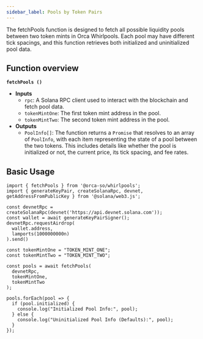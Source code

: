 ```yaml
---
sidebar_label: Pools by Token Pairs
---
```


The fetchPools function is designed to fetch all possible liquidity pools between two token mints in Orca Whirlpools. Each pool may have different tick spacings, and this function retrieves both initialized and uninitialized pool data.

## Function overview
**`fetchPools ()`**
- **Inputs**
    - `rpc`: A Solana RPC client used to interact with the blockchain and fetch pool data.
    - `tokenMintOne`: The first token mint address in the pool.
    - `tokenMintTwo`: The second token mint address in the pool.
- **Outputs**
    - `PoolInfo[]`: The function returns a `Promise` that resolves to an array of `PoolInfo`, with each item representing the state of a pool between the two tokens. This includes details like whether the pool is initialized or not, the current price, its tick spacing, and fee rates.

## Basic Usage

```tsx
import { fetchPools } from '@orca-so/whirlpools';
import { generateKeyPair, createSolanaRpc, devnet, getAddressFromPublicKey } from '@solana/web3.js';

const devnetRpc = createSolanaRpc(devnet('https://api.devnet.solana.com'));
const wallet = await generateKeyPairSigner();
devnetRpc.requestAirdrop(
  wallet.address,
  lamports(1000000000n)
).send()

const tokenMintOne = "TOKEN_MINT_ONE";  
const tokenMintTwo = "TOKEN_MINT_TWO"; 

const pools = await fetchPools(
  devnetRpc,
  tokenMintOne,
  tokenMintTwo
);

pools.forEach(pool => {
  if (pool.initialized) {
    console.log("Initialized Pool Info:", pool);
  } else {
    console.log("Uninitialized Pool Info (Defaults):", pool);
  }
});
```
